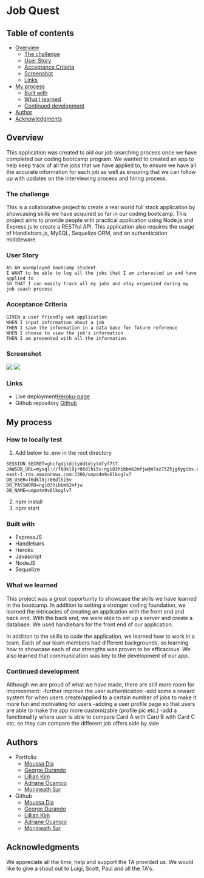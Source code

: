 # Job Quest
## Table of contents
- [Overview](#overview)
  - [The challenge](#the-challenge)
  - [User Story](#user-story)
  - [Acceptance Criteria](#acceptance-criteria)
  - [Screenshot](#screenshot)
  - [Links](#links)
- [My process](#my-process)
  - [Built with](#built-with)
  - [What I learned](#what-i-learned)
  - [Continued development](#continued-development)
- [Author](#author)
- [Acknowledgments](#acknowledgments)
## Overview
This application was created to aid our job searching process once we have completed our coding bootcamp program. We wanted to created an app to help keep track of all the jobs that we have applied to, to ensure we have all the accurate information for each job as well as ensuring that we can follow up with updates on the interviewing process and hiring process.
### The challenge
This is a collaborative project to create a real world full stack application by showcasing skills we have acquired so far in our coding bootcamp. This project aims to provide people with practical application using Node.js and Express.js to create a RESTful API. This application also requires the usage of Handlebars.js, MySQL, Sequelize ORM, and an authentication middleware.
### User Story
```
AS AN unemployed bootcamp student
I WANT to be able to log all the jobs that I am interested in and have applied to
SO THAT I can easily track all my jobs and stay organized during my job seach process
```
### Acceptance Criteria
```
GIVEN a user friendly web application
WHEN I input information about a job
THEN I save the information in a data base for future reference
WHEN I choose to view the job's information
THEN I am presented with all the information
```
### Screenshot
![](./public/assets/images/jobformscreenshot.JPG)
![](./public/assets/images/jobcardscreenshot.JPG)
### Links
- Live deployment[Heroku-page](https://jobquest.herokuapp.com/)
- Github repository [Github](https://github.com/AllSystemsRGeorge/Job-Quest.git)
## My process
### How to locally test 
1. Add below to .env in the root directory
```
SESSION_SECRET=ghcfgdjtdjtyddtdjytdfyf7t7
JAWSDB_URL=mysql://f6dkl8jr06dlhi5v:ngi03hibbmb2mfjw@m7az7525jg6ygibs.cbetxkdyhwsb.us-east-1.rds.amazonaws.com:3306/umpo4m9v6lkoglv7
DB_USER=f6dkl8jr06dlhi5v
DB_PASSWORD=ngi03hibbmb2mfjw
DB_NAME=umpo4m9v6lkoglv7
```
2. npm install
3. npm start
### Built with
- ExpressJS
- Handlebars
- Heroku
- Javascript
- NodeJS
- Sequelize
### What we learned
This project was a great opportunity to showcase the skills we have learned in the bootcamp. In addition to setting a stronger coding foundation, we learned the intricacies of creating an application with the front end and back end. With the back end, we were able to set up a server and create a database. We used handlebars for the front end of our application. 

In addition to the skills to code the application, we learned how to work in a team. Each of our team members had different backgrounds, so learning how to showcase each of our strengths was proven to be efficacious. We also learned that communication was key to the development of our app. 
### Continued development
Although we are proud of what we have made, there are still more room for improvement:
-further improve the user authentication
-add some a reward system for when users create/applied to a certain number of jobs to make it more fun and motivating for users
-adding a user profile page so that users are able to make the app more customizable (profile pic etc.)
-add a functionality where user is able to compare Card A with Card B with Card C etc, so they can compare the different job offers side by side
## Authors
- Portfolio
  - [Moussa Dia](https://theanswer07.github.io/Portfolio-MD/) 
  - [George Durando](https://allsystemsrgeorge.github.io/PortfolioProfile/)
  - [Lillian Kim](https://liliankim.github.io/homework-2/)
  - [Adriane Ocampo](https://ocampoad.github.io/Adriane_Ocampo_Portfolio/)
  - [Monineath Sar](https://monineathsar.github.io/My_Portfolio-Challenge2/)
- Github
  - [Moussa Dia](https://github.com/TheAnswer07) 
  - [George Durando](https://github.com/AllSystemsRGeorge)
  - [Lillian Kim](https://github.com/liliankim)
  - [Adriane Ocampo](https://github.com/ocampoad)
  - [Monineath Sar](https://github.com/monineathsar)
## Acknowledgments
We appreciate all the time, help and support the TA provided us. We would like to give a shout out to Luigi, Scott, Paul and all the TA's. 
